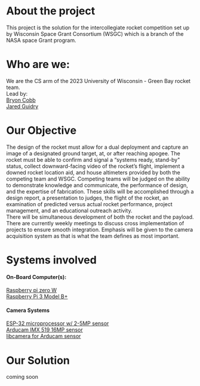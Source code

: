# About the project  
This project is the solution for the intercollegiate rocket competition set up by Wisconsin Space Grant	
Consortium (WSGC) which is a branch of the NASA  space Grant program.

# Who are we:  
We are the CS arm of the 2023 University of Wisconsin - Green Bay rocket team.   
Lead by:  
[Bryon Cobb](https://www.linkedin.com/in/bryon-cobb-34380a251/)  
[Jared Guidry](https://www.linkedin.com/in/jguidry/)  

# Our Objective  
The design of the rocket must allow for a dual deployment and capture an image of a designated ground target, at, or after reaching apogee. The rocket must be able to confirm and signal a “systems ready, stand-by" status, collect downward-facing video of the rocket’s flight, implement a downed rocket location aid, and house altimeters provided by both the competing team and WSGC.    Competing teams will be judged on the ability to demonstrate knowledge and communicate, the performance of design, and the expertise of fabrication.   These skills will be accomplished through a design report, a presentation to judges, the flight of the rocket, an examination of predicted versus actual rocket performance, project management, and an educational outreach activity.    
There will be simultaneous development of both the rocket and the payload. There are currently weekly meetings to discuss cross implementation of projects to ensure smooth integration. Emphasis will be given to the camera acquisition system as that is what the team defines as most important.    

# Systems involved  
#### On-Board Computer(s): 
[Raspberry pi zero W](https://www.raspberrypi.com/documentation/computers/raspberry-pi.html#raspberry-pi-zero-w)    
[Raspberry Pi 3 Model B+](https://www.raspberrypi.com/documentation/computers/raspberry-pi.html#raspberry-pi-3-model-b) 

#### Camera Systems 
[ESP-32 microprocessor w/ 2-5MP sensor](https://docs.ai-thinker.com/en/esp32-cam)    
[Arducam IMX 519 16MP sensor](https://docs.arducam.com/Nvidia-Jetson-Camera/Native-Camera/Quick-Start-Guide/#16mp-imx519-camera)     
[libcamera for Arducam sensor](https://docs.arducam.com/Raspberry-Pi-Camera/Pivariety-Camera/Libcamera-User-Guide/)



# Our Solution  
coming soon
